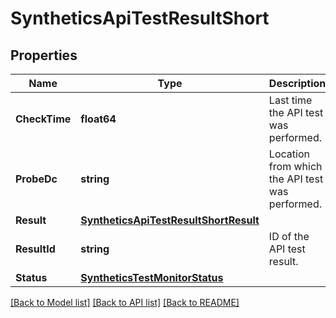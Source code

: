 # SyntheticsApiTestResultShort

## Properties

Name | Type | Description | Notes
------------ | ------------- | ------------- | -------------
**CheckTime** | **float64** | Last time the API test was performed. | [optional] 
**ProbeDc** | **string** | Location from which the API test was performed. | [optional] 
**Result** | [**SyntheticsApiTestResultShortResult**](SyntheticsAPITestResultShort_result.md) |  | [optional] 
**ResultId** | **string** | ID of the API test result. | [optional] 
**Status** | [**SyntheticsTestMonitorStatus**](SyntheticsTestMonitorStatus.md) |  | [optional] 

[[Back to Model list]](../README.md#documentation-for-models) [[Back to API list]](../README.md#documentation-for-api-endpoints) [[Back to README]](../README.md)


